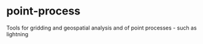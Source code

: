 # point-process
Tools for gridding and geospatial analysis and of point processes - such as lightning
